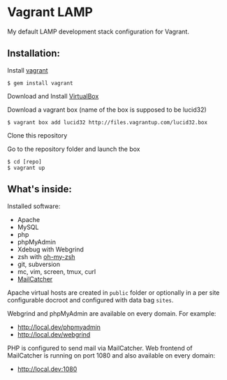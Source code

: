 Vagrant LAMP
============

My default LAMP development stack configuration for Vagrant.

Installation:
-------------

Install [vagrant](http://vagrantup.com/)

    $ gem install vagrant

Download and Install [VirtualBox](http://www.virtualbox.org/)

Download a vagrant box (name of the box is supposed to be lucid32)

    $ vagrant box add lucid32 http://files.vagrantup.com/lucid32.box

Clone this repository

Go to the repository folder and launch the box

    $ cd [repo]
    $ vagrant up

What's inside:
--------------

Installed software:

* Apache
* MySQL
* php
* phpMyAdmin
* Xdebug with Webgrind
* zsh with [oh-my-zsh](https://github.com/robbyrussell/oh-my-zsh)
* git, subversion
* mc, vim, screen, tmux, curl
* [MailCatcher](http://mailcatcher.me/)

Apache virtual hosts are created in `public` folder or optionally in a per site configurable docroot and configured with data bag `sites`.

Webgrind and phpMyAdmin are available on every domain. For example:

* http://local.dev/phpmyadmin
* http://local.dev/webgrind

PHP is configured to send mail via MailCatcher. Web frontend of MailCatcher is running on port 1080 and also available on every domain:

* http://local.dev:1080
